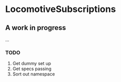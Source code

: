 # LocomotiveSubscriptions

## A work in progress

...

### TODO

1. Get dummy set up
1. Get specs passing
1. Sort out namespace
